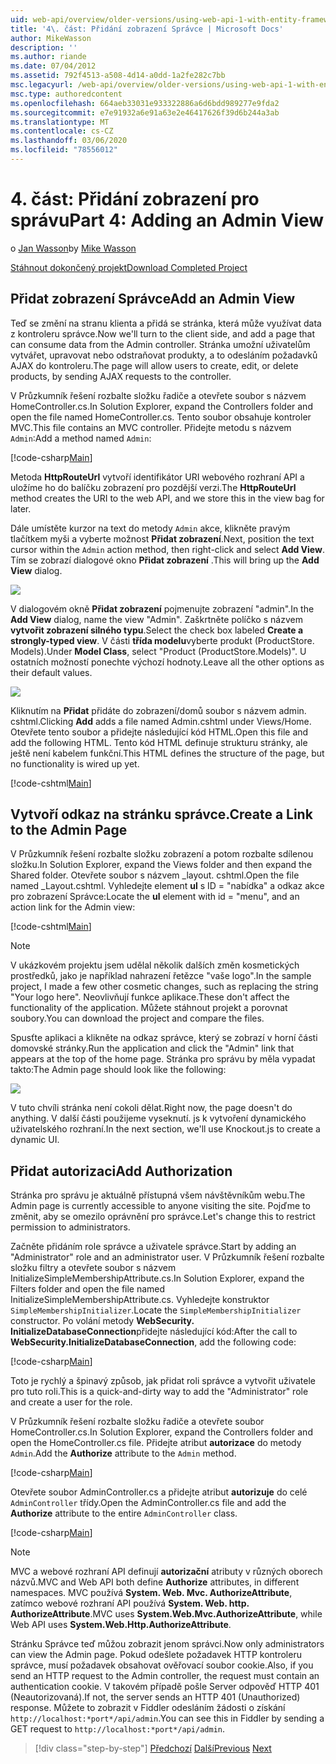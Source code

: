 ```yaml
---
uid: web-api/overview/older-versions/using-web-api-1-with-entity-framework-5/using-web-api-with-entity-framework-part-4
title: '4\. část: Přidání zobrazení Správce | Microsoft Docs'
author: MikeWasson
description: ''
ms.author: riande
ms.date: 07/04/2012
ms.assetid: 792f4513-a508-4d14-a0dd-1a2fe282c7bb
msc.legacyurl: /web-api/overview/older-versions/using-web-api-1-with-entity-framework-5/using-web-api-with-entity-framework-part-4
msc.type: authoredcontent
ms.openlocfilehash: 664aeb33031e933322886a6d6bdd989277e9fda2
ms.sourcegitcommit: e7e91932a6e91a63e2e46417626f39d6b244a3ab
ms.translationtype: MT
ms.contentlocale: cs-CZ
ms.lasthandoff: 03/06/2020
ms.locfileid: "78556012"
---
```

# <a name="part-4-adding-an-admin-view"></a><span data-ttu-id="516b0-102">4\. část: Přidání zobrazení pro správu</span><span class="sxs-lookup"><span data-stu-id="516b0-102">Part 4: Adding an Admin View</span></span>

<span data-ttu-id="516b0-103">o [Jan Wasson](https://github.com/MikeWasson)</span><span class="sxs-lookup"><span data-stu-id="516b0-103">by [Mike Wasson](https://github.com/MikeWasson)</span></span>

[<span data-ttu-id="516b0-104">Stáhnout dokončený projekt</span><span class="sxs-lookup"><span data-stu-id="516b0-104">Download Completed Project</span></span>](https://code.msdn.microsoft.com/ASP-NET-Web-API-with-afa30545)

## <a name="add-an-admin-view"></a><span data-ttu-id="516b0-105">Přidat zobrazení Správce</span><span class="sxs-lookup"><span data-stu-id="516b0-105">Add an Admin View</span></span>

<span data-ttu-id="516b0-106">Teď se změní na stranu klienta a přidá se stránka, která může využívat data z kontroleru správce.</span><span class="sxs-lookup"><span data-stu-id="516b0-106">Now we'll turn to the client side, and add a page that can consume data from the Admin controller.</span></span> <span data-ttu-id="516b0-107">Stránka umožní uživatelům vytvářet, upravovat nebo odstraňovat produkty, a to odesláním požadavků AJAX do kontroleru.</span><span class="sxs-lookup"><span data-stu-id="516b0-107">The page will allow users to create, edit, or delete products, by sending AJAX requests to the controller.</span></span>

<span data-ttu-id="516b0-108">V Průzkumník řešení rozbalte složku řadiče a otevřete soubor s názvem HomeController.cs.</span><span class="sxs-lookup"><span data-stu-id="516b0-108">In Solution Explorer, expand the Controllers folder and open the file named HomeController.cs.</span></span> <span data-ttu-id="516b0-109">Tento soubor obsahuje kontroler MVC.</span><span class="sxs-lookup"><span data-stu-id="516b0-109">This file contains an MVC controller.</span></span> <span data-ttu-id="516b0-110">Přidejte metodu s názvem `Admin`:</span><span class="sxs-lookup"><span data-stu-id="516b0-110">Add a method named `Admin`:</span></span>

[!code-csharp[Main](using-web-api-with-entity-framework-part-4/samples/sample1.cs)]

<span data-ttu-id="516b0-111">Metoda **HttpRouteUrl** vytvoří identifikátor URI webového rozhraní API a uložíme ho do balíčku zobrazení pro pozdější verzi.</span><span class="sxs-lookup"><span data-stu-id="516b0-111">The **HttpRouteUrl** method creates the URI to the web API, and we store this in the view bag for later.</span></span>

<span data-ttu-id="516b0-112">Dále umístěte kurzor na text do metody `Admin` akce, klikněte pravým tlačítkem myši a vyberte možnost **Přidat zobrazení**.</span><span class="sxs-lookup"><span data-stu-id="516b0-112">Next, position the text cursor within the `Admin` action method, then right-click and select **Add View**.</span></span> <span data-ttu-id="516b0-113">Tím se zobrazí dialogové okno **Přidat zobrazení** .</span><span class="sxs-lookup"><span data-stu-id="516b0-113">This will bring up the **Add View** dialog.</span></span>

![](using-web-api-with-entity-framework-part-4/_static/image1.png)

<span data-ttu-id="516b0-114">V dialogovém okně **Přidat zobrazení** pojmenujte zobrazení "admin".</span><span class="sxs-lookup"><span data-stu-id="516b0-114">In the **Add View** dialog, name the view "Admin".</span></span> <span data-ttu-id="516b0-115">Zaškrtněte políčko s názvem **vytvořit zobrazení silného typu**.</span><span class="sxs-lookup"><span data-stu-id="516b0-115">Select the check box labeled **Create a strongly-typed view**.</span></span> <span data-ttu-id="516b0-116">V části **třída modelu**vyberte produkt (ProductStore. Models).</span><span class="sxs-lookup"><span data-stu-id="516b0-116">Under **Model Class**, select "Product (ProductStore.Models)".</span></span> <span data-ttu-id="516b0-117">U ostatních možností ponechte výchozí hodnoty.</span><span class="sxs-lookup"><span data-stu-id="516b0-117">Leave all the other options as their default values.</span></span>

![](using-web-api-with-entity-framework-part-4/_static/image2.png)

<span data-ttu-id="516b0-118">Kliknutím na **Přidat** přidáte do zobrazení/domů soubor s názvem admin. cshtml.</span><span class="sxs-lookup"><span data-stu-id="516b0-118">Clicking **Add** adds a file named Admin.cshtml under Views/Home.</span></span> <span data-ttu-id="516b0-119">Otevřete tento soubor a přidejte následující kód HTML.</span><span class="sxs-lookup"><span data-stu-id="516b0-119">Open this file and add the following HTML.</span></span> <span data-ttu-id="516b0-120">Tento kód HTML definuje strukturu stránky, ale ještě není kabelem funkční.</span><span class="sxs-lookup"><span data-stu-id="516b0-120">This HTML defines the structure of the page, but no functionality is wired up yet.</span></span>

[!code-cshtml[Main](using-web-api-with-entity-framework-part-4/samples/sample2.cshtml)]

## <a name="create-a-link-to-the-admin-page"></a><span data-ttu-id="516b0-121">Vytvoří odkaz na stránku správce.</span><span class="sxs-lookup"><span data-stu-id="516b0-121">Create a Link to the Admin Page</span></span>

<span data-ttu-id="516b0-122">V Průzkumník řešení rozbalte složku zobrazení a potom rozbalte sdílenou složku.</span><span class="sxs-lookup"><span data-stu-id="516b0-122">In Solution Explorer, expand the Views folder and then expand the Shared folder.</span></span> <span data-ttu-id="516b0-123">Otevřete soubor s názvem \_layout. cshtml.</span><span class="sxs-lookup"><span data-stu-id="516b0-123">Open the file named \_Layout.cshtml.</span></span> <span data-ttu-id="516b0-124">Vyhledejte element **ul** s ID = "nabídka" a odkaz akce pro zobrazení Správce:</span><span class="sxs-lookup"><span data-stu-id="516b0-124">Locate the **ul** element with id = "menu", and an action link for the Admin view:</span></span>

[!code-cshtml[Main](using-web-api-with-entity-framework-part-4/samples/sample3.cshtml)]

> [!NOTE]
> <span data-ttu-id="516b0-125">V ukázkovém projektu jsem udělal několik dalších změn kosmetických prostředků, jako je například nahrazení řetězce "vaše logo".</span><span class="sxs-lookup"><span data-stu-id="516b0-125">In the sample project, I made a few other cosmetic changes, such as replacing the string "Your logo here".</span></span> <span data-ttu-id="516b0-126">Neovlivňují funkce aplikace.</span><span class="sxs-lookup"><span data-stu-id="516b0-126">These don't affect the functionality of the application.</span></span> <span data-ttu-id="516b0-127">Můžete stáhnout projekt a porovnat soubory.</span><span class="sxs-lookup"><span data-stu-id="516b0-127">You can download the project and compare the files.</span></span>

<span data-ttu-id="516b0-128">Spusťte aplikaci a klikněte na odkaz správce, který se zobrazí v horní části domovské stránky.</span><span class="sxs-lookup"><span data-stu-id="516b0-128">Run the application and click the "Admin" link that appears at the top of the home page.</span></span> <span data-ttu-id="516b0-129">Stránka pro správu by měla vypadat takto:</span><span class="sxs-lookup"><span data-stu-id="516b0-129">The Admin page should look like the following:</span></span>

![](using-web-api-with-entity-framework-part-4/_static/image3.png)

<span data-ttu-id="516b0-130">V tuto chvíli stránka není cokoli dělat.</span><span class="sxs-lookup"><span data-stu-id="516b0-130">Right now, the page doesn't do anything.</span></span> <span data-ttu-id="516b0-131">V další části použijeme vyseknutí. js k vytvoření dynamického uživatelského rozhraní.</span><span class="sxs-lookup"><span data-stu-id="516b0-131">In the next section, we'll use Knockout.js to create a dynamic UI.</span></span>

## <a name="add-authorization"></a><span data-ttu-id="516b0-132">Přidat autorizaci</span><span class="sxs-lookup"><span data-stu-id="516b0-132">Add Authorization</span></span>

<span data-ttu-id="516b0-133">Stránka pro správu je aktuálně přístupná všem návštěvníkům webu.</span><span class="sxs-lookup"><span data-stu-id="516b0-133">The Admin page is currently accessible to anyone visiting the site.</span></span> <span data-ttu-id="516b0-134">Pojďme to změnit, aby se omezilo oprávnění pro správce.</span><span class="sxs-lookup"><span data-stu-id="516b0-134">Let's change this to restrict permission to administrators.</span></span>

<span data-ttu-id="516b0-135">Začněte přidáním role správce a uživatele správce.</span><span class="sxs-lookup"><span data-stu-id="516b0-135">Start by adding an "Administrator" role and an administrator user.</span></span> <span data-ttu-id="516b0-136">V Průzkumník řešení rozbalte složku filtry a otevřete soubor s názvem InitializeSimpleMembershipAttribute.cs.</span><span class="sxs-lookup"><span data-stu-id="516b0-136">In Solution Explorer, expand the Filters folder and open the file named InitializeSimpleMembershipAttribute.cs.</span></span> <span data-ttu-id="516b0-137">Vyhledejte konstruktor `SimpleMembershipInitializer`.</span><span class="sxs-lookup"><span data-stu-id="516b0-137">Locate the `SimpleMembershipInitializer` constructor.</span></span> <span data-ttu-id="516b0-138">Po volání metody **WebSecurity. InitializeDatabaseConnection**přidejte následující kód:</span><span class="sxs-lookup"><span data-stu-id="516b0-138">After the call to **WebSecurity.InitializeDatabaseConnection**, add the following code:</span></span>

[!code-csharp[Main](using-web-api-with-entity-framework-part-4/samples/sample4.cs)]

<span data-ttu-id="516b0-139">Toto je rychlý a špinavý způsob, jak přidat roli správce a vytvořit uživatele pro tuto roli.</span><span class="sxs-lookup"><span data-stu-id="516b0-139">This is a quick-and-dirty way to add the "Administrator" role and create a user for the role.</span></span>

<span data-ttu-id="516b0-140">V Průzkumník řešení rozbalte složku řadiče a otevřete soubor HomeController.cs.</span><span class="sxs-lookup"><span data-stu-id="516b0-140">In Solution Explorer, expand the Controllers folder and open the HomeController.cs file.</span></span> <span data-ttu-id="516b0-141">Přidejte atribut **autorizace** do metody `Admin`.</span><span class="sxs-lookup"><span data-stu-id="516b0-141">Add the **Authorize** attribute to the `Admin` method.</span></span>

[!code-csharp[Main](using-web-api-with-entity-framework-part-4/samples/sample5.cs)]

<span data-ttu-id="516b0-142">Otevřete soubor AdminController.cs a přidejte atribut **autorizuje** do celé `AdminController` třídy.</span><span class="sxs-lookup"><span data-stu-id="516b0-142">Open the AdminController.cs file and add the **Authorize** attribute to the entire `AdminController` class.</span></span>

[!code-csharp[Main](using-web-api-with-entity-framework-part-4/samples/sample6.cs)]

> [!NOTE]
> <span data-ttu-id="516b0-143">MVC a webové rozhraní API definují **autorizační** atributy v různých oborech názvů.</span><span class="sxs-lookup"><span data-stu-id="516b0-143">MVC and Web API both define **Authorize** attributes, in different namespaces.</span></span> <span data-ttu-id="516b0-144">MVC používá **System. Web. Mvc. AuthorizeAttribute**, zatímco webové rozhraní API používá **System. Web. http. AuthorizeAttribute**.</span><span class="sxs-lookup"><span data-stu-id="516b0-144">MVC uses **System.Web.Mvc.AuthorizeAttribute**, while Web API uses **System.Web.Http.AuthorizeAttribute**.</span></span>

<span data-ttu-id="516b0-145">Stránku Správce teď můžou zobrazit jenom správci.</span><span class="sxs-lookup"><span data-stu-id="516b0-145">Now only administrators can view the Admin page.</span></span> <span data-ttu-id="516b0-146">Pokud odešlete požadavek HTTP kontroleru správce, musí požadavek obsahovat ověřovací soubor cookie.</span><span class="sxs-lookup"><span data-stu-id="516b0-146">Also, if you send an HTTP request to the Admin controller, the request must contain an authentication cookie.</span></span> <span data-ttu-id="516b0-147">V takovém případě pošle Server odpověď HTTP 401 (Neautorizovaná).</span><span class="sxs-lookup"><span data-stu-id="516b0-147">If not, the server sends an HTTP 401 (Unauthorized) response.</span></span> <span data-ttu-id="516b0-148">Můžete to zobrazit v Fiddler odesláním žádosti o získání `http://localhost:*port*/api/admin`.</span><span class="sxs-lookup"><span data-stu-id="516b0-148">You can see this in Fiddler by sending a GET request to `http://localhost:*port*/api/admin`.</span></span>

> [!div class="step-by-step"]
> <span data-ttu-id="516b0-149">[Předchozí](using-web-api-with-entity-framework-part-3.md)
> [Další](using-web-api-with-entity-framework-part-5.md)</span><span class="sxs-lookup"><span data-stu-id="516b0-149">[Previous](using-web-api-with-entity-framework-part-3.md)
[Next](using-web-api-with-entity-framework-part-5.md)</span></span>
